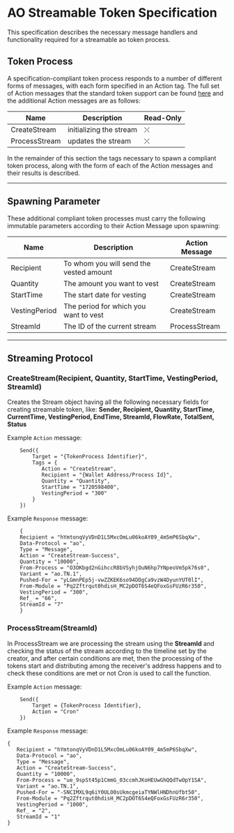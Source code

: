 # AO Streamable Token Specification

This specification describes the necessary message handlers and functionality required for a streamable ao token process.

## Token Process

A specification-compliant token process responds to a number of different forms of messages, with each form specified in an Action tag. The full set of Action messages that the standard token support can be found [here](https://cookbook_ao.g8way.io/references/token.html#token-processes) and the additional Action messages are as follows: 

| Name | Description | Read-Only |
|----------|----------|----------|
| CreateStream | initializing the stream | ⤬ |
| ProcessStream | updates the stream | ⤬ |

In the remainder of this section the tags necessary to spawn a compliant token process, along with the form of each of the Action messages and their results is described.

<hr/>

## Spawning Parameter

These additional compliant token processes must carry the following immutable parameters according to their Action Message upon spawning:

| Name | Description | Action Message |
|----------|----------|----------|
| Recipient | To whom you will send the vested amount | CreateStream |
| Quantity | The amount you want to vest | CreateStream |
| StartTime | The start date for vesting | CreateStream |
| VestingPeriod | The period for which you want to vest | CreateStream |
| StreamId | The ID of the current stream | ProcessStream |

<hr>

## Streaming Protocol

### CreateStream(Recipient, Quantity, StartTime, VestingPeriod, StreamId)

Creates the Stream object having all the following necessary fields for creating streamable token, like:
**Sender, Recipient, Quantity, StartTime, CurrentTime, VestingPeriod, EndTime, StreamId, FlowRate, TotalSent, Status**

Example `Action` message:

```shell
    Send({
        Target = "{TokenProcess Identifier}", 
        Tags = {
           Action = "CreateStream", 
           Recipient = "{Wallet Address/Process Id}", 
           Quantity = "Quantity", 
           StartTime = "1720598400", 
           VestingPeriod = "300"
        }
    })
```

Example `Response` message:

```shell
    {
    Recipient = "hYmtonqVyVDnD1L5MxcOmLu06koAY09_4m5mP6SbqXw",
    Data-Protocol = "ao",
    Type = "Message",
    Action = "CreateStream-Success",
    Quantity = "10000",
    From-Process = "O3OKbgd2nGihccR8bVSyhjOuN6hp7YNpeoVm5pk76s0",
    Variant = "ao.TN.1",
    Pushed-For = "yLGmnPEp5j-vwZZKEK6so94DDgCa9vzW4DyunYUT0lI",
    From-Module = "Pq2Zftrqut0hdisH_MC2pDOT6S4eQFoxGsFUzR6r350",
    VestingPeriod = "300",
    Ref_ = "66",
    StreamId = "7"
    }
```

### ProcessStream(StreamId)

In ProcessStream we are processing the stream using the **StreamId** and checking the status of the stream according to the timeline set by the creator, and after certain conditions are met, then the processing of the tokens start and distributing among the receiver's address happens and to check these conditions are met or not Cron is used to call the function.

Example `Action` message:

```shell
    Send({
        Target = {TokenProcess Identifier}, 
        Action = "Cron" 
    })
```
Example `Response` message: 

```shell
{
   Recipient = "hYmtonqVyVDnD1L5MxcOmLu06koAY09_4m5mP6SbqXw",
   Data-Protocol = "ao",
   Type = "Message",
   Action = "CreateStream-Success",
   Quantity = "10000",
   From-Process = "ue_9spSt45p1CmmG_03ccmhJKoHEUwGhQQdTwOpY1SA",
   Variant = "ao.TN.1",
   Pushed-For = "-SNCIMXL9q6iY0ULO0sUkmcgeiaTYNWlHNDhnUfbt50",
   From-Module = "Pq2Zftrqut0hdisH_MC2pDOT6S4eQFoxGsFUzR6r350",
   VestingPeriod = "1000",
   Ref_ = "2",
   StreamId = "1"
}
```